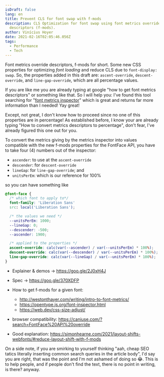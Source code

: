 ```yaml
---
isDraft: false
lang: en
title: Prevent CLS for font swap with f-mods
description: CLS Optimization for font swap using font metrics override
  descriptors (f-mods).
author: Vinícius Hoyer
date: 2021-02-16T02:05:46.056Z
tags:
  - Performance
  - Tech
---
```

Font metrics override descriptors, f-mods for short. Some new CSS properties for optimizing *font loading* and reduce CLS due to `font-display: swap`. So, the properties added in this draft are: `ascent-override`, `descent-override`, and `line-gap-override`, which are all percentage values.

If you are like me you are already typing at google "how to get font metrics descriptors" or something like that. So I will help you: I've found this tool searching for "[font metrics inspector](https://opentype.js.org/font-inspector.html)" which is great and returns far more information than I needed! Yay great!

Except, not great, I don't know how to proceed since no one of this properties are in percentage! As established before, I know your are already typing "How to convert metrics descriptors to percentage", don't fear, I've already figured this one out for you.

To convert the metrics giving by the metrics inspector into values compatible with the new f-mods properties for the FontFace API, you have to take four (4) numbers out of the inspector:

* `ascender`: to use at the `ascent-override`
* `descender`: for `descent-override`
* `lineGap`: for `line-gap-override`; and
* `unitsPerEm`: which is our reference for 100%

so you can have something like

```css
@font-face {
  /* which font to apply to*/
  font-family: 'Liberation Sans'
  src: local('Liberation Sans');

  /* the values we need */
  --unitsPerEm: 1000;
  --lineGap: 0;
  --descender: -500;
  --ascender: 1900;

  /* applied to the properties */
  ascent-override: calc(var(--ascender) / var(--unitsPerEm) * 100%);
  descent-override: calc(var(--descender) / var(--unitsPerEm) * 100%);
  line-gap-override: calc(var(--lineGap) / var(--unitsPerEm) * 100%);
}
```

* Explainer & demos → <https://goo.gle/2J0xH4J>
* Spec → <https://goo.gle/370XDFP>
* How to get f-mods for a given font:

  * <http://westonthayer.com/writing/intro-to-font-metrics/>
  * <https://opentype.js.org/font-inspector.html>
  * <https://web.dev/css-size-adjust/>

* browser compatibility: <https://caniuse.com/?search=FontFace%20API%20override>
* Good explanation: <https://simonhearne.com/2021/layout-shifts-webfonts/#reduce-layout-shift-with-f-mods>

On a side note, if you are smirking to yourself thinking "aah, cheap SEO tatics literally inserting common search queries in the article body", I'd say you are right, that was the point and I'm not ashamed of doing so :joy:. This is to help people, and if people don't find the text, there is no point in writing, is there? anyway.